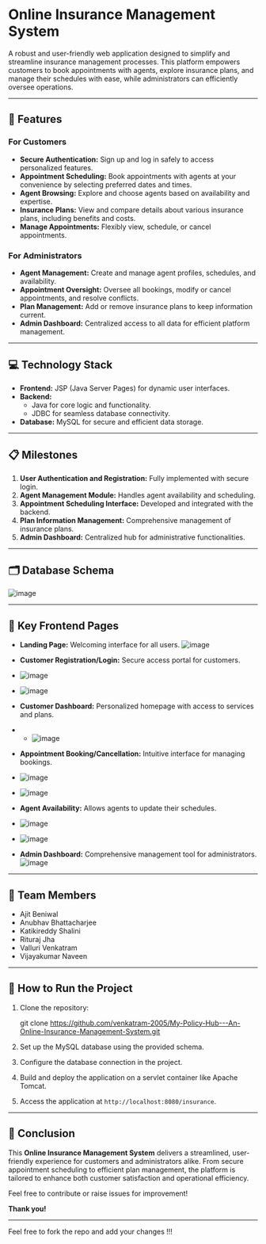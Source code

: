 # Online Insurance Management System

A robust and user-friendly web application designed to simplify and streamline insurance management processes. This platform empowers customers to book appointments with agents, explore insurance plans, and manage their schedules with ease, while administrators can efficiently oversee operations.

---

## 🚀 Features

### **For Customers**
- **Secure Authentication:** Sign up and log in safely to access personalized features.
- **Appointment Scheduling:** Book appointments with agents at your convenience by selecting preferred dates and times.
- **Agent Browsing:** Explore and choose agents based on availability and expertise.
- **Insurance Plans:** View and compare details about various insurance plans, including benefits and costs.
- **Manage Appointments:** Flexibly view, schedule, or cancel appointments.

### **For Administrators**
- **Agent Management:** Create and manage agent profiles, schedules, and availability.
- **Appointment Oversight:** Oversee all bookings, modify or cancel appointments, and resolve conflicts.
- **Plan Management:** Add or remove insurance plans to keep information current.
- **Admin Dashboard:** Centralized access to all data for efficient platform management.

---

## 💻 Technology Stack
- **Frontend:** JSP (Java Server Pages) for dynamic user interfaces.
- **Backend:** 
  - Java for core logic and functionality.
  - JDBC for seamless database connectivity.
- **Database:** MySQL for secure and efficient data storage.

---

## 📋 Milestones
1. **User Authentication and Registration:** Fully implemented with secure login.
2. **Agent Management Module:** Handles agent availability and scheduling.
3. **Appointment Scheduling Interface:** Developed and integrated with the backend.
4. **Plan Information Management:** Comprehensive management of insurance plans.
5. **Admin Dashboard:** Centralized hub for administrative functionalities.

---

## 🗂 Database Schema
![image](https://github.com/user-attachments/assets/28c7408b-770e-4cc9-9800-1ae9a09eba06)

---

## 📄 Key Frontend Pages
- **Landing Page:** Welcoming interface for all users.
![image](https://github.com/user-attachments/assets/53600d6f-d1c4-4ac6-8a36-5ab71e8b1246)

- **Customer Registration/Login:** Secure access portal for customers.
- ![image](https://github.com/user-attachments/assets/9b16552b-7e87-4e31-96ee-c63cc53e5bc3)
- ![image](https://github.com/user-attachments/assets/d6def2e4-d9ed-4356-8db2-3f127d74f856)

- **Customer Dashboard:** Personalized homepage with access to services and plans.
- - ![image](https://github.com/user-attachments/assets/6c0145aa-8914-48da-bf09-a9300c1e9347)

- **Appointment Booking/Cancellation:** Intuitive interface for managing bookings.
- ![image](https://github.com/user-attachments/assets/79d38177-a6bd-4304-8aee-eb6c58a97f21)
- ![image](https://github.com/user-attachments/assets/a81c69cc-aae9-479e-bd8d-14b0d6ca2c7d)

- **Agent Availability:** Allows agents to update their schedules.
- ![image](https://github.com/user-attachments/assets/63870337-2ba9-400d-827c-c09288fc4119)
- ![image](https://github.com/user-attachments/assets/30bbaa07-1754-488c-a988-05eb559cf536)

- **Admin Dashboard:** Comprehensive management tool for administrators.
![image](https://github.com/user-attachments/assets/11d2c422-6b94-4aa2-b5ac-ded77b4d8f56)

---

## 🤝 Team Members
- Ajit Beniwal
- Anubhav Bhattacharjee
- Katikireddy Shalini
- Rituraj Jha
- Valluri Venkatram
- Vijayakumar Naveen

---

## 🎯 How to Run the Project
1. Clone the repository:
   
   git clone https://github.com/venkatram-2005/My-Policy-Hub---An-Online-Insurance-Management-System.git
   
2. Set up the MySQL database using the provided schema.
3. Configure the database connection in the project.
4. Build and deploy the application on a servlet container like Apache Tomcat.
5. Access the application at `http://localhost:8080/insurance`.

---

## 🌟 Conclusion
This **Online Insurance Management System** delivers a streamlined, user-friendly experience for customers and administrators alike. From secure appointment scheduling to efficient plan management, the platform is tailored to enhance both customer satisfaction and operational efficiency.

Feel free to contribute or raise issues for improvement!

**Thank you!**

---

Feel free to fork the repo and add your changes !!!
